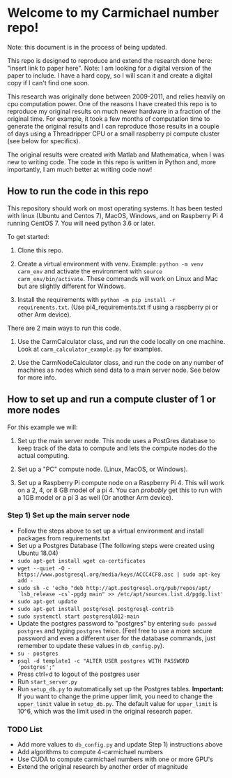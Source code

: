 # Welcome to my Carmichael number repo!

Note: this document is in the process of being updated.

This repo is designed to reproduce and extend the research done here: "insert link to paper here". Note: I am looking for a digital version of the paper to include. I have a hard copy, so I will scan it and create a digital copy if I can't find one soon.

This research was originally done between 2009-2011, and relies heavily on cpu computation power. One of the reasons I have created this repo is to reproduce my original results on much newer hardware in a fraction of the original time. For example, it took a few months of computation time to generate the original results and I can reproduce those results in a couple of days using a Threadripper CPU or a small raspberry pi compute cluster (see below for specifics).

The original results were created with Matlab and Mathematica, when I was new to writing code. The code in this repo is written in Python and, more importantly, I am much better at writing code now!

## How to run the code in this repo

This repository should work on most operating systems. It has been tested with linux (Ubuntu and Centos 7), MacOS, Windows, and on Raspberry Pi 4 running CentOS 7. You will need python 3.6 or later.

To get started:

1) Clone this repo.

2) Create a virtual environment with venv. Example: `python -m venv carm_env` and activate the environment with `source carm_env/bin/activate`. These commands will work on Linux and Mac but are slightly different for Windows.

3) Install the requirements with `python -m pip install -r requirements.txt`. (Use pi4_requirements.txt if using a raspberry pi or other Arm device).

There are 2 main ways to run this code.

1) Use the CarmCalculator class, and run the code locally on one machine. Look at `carm_calculator_example.py` for examples.

2) Use the CarmNodeCalculator class, and run the code on any number of machines as nodes which send data to a main server node. See below for more info.

## How to set up and run a compute cluster of 1 or more nodes
For this example we will:

1) Set up the main server node. This node uses a PostGres database to keep track of the data to compute and lets the compute nodes do the actual computing.

2) Set up a "PC" compute node. (Linux, MacOS, or Windows).

3) Set up a Raspberry Pi compute node on a Raspberry Pi 4. This will work on a 2, 4, or 8 GB model of a pi 4. You can _probably_ get this to run with a 1GB model or a pi 3 as well (Or another Arm device).

### Step 1) Set up the main server node

 - Follow the steps above to set up a virtual environment and install packages from requirements.txt
 - Set up a Postgres Database (The following steps were created using Ubuntu 18.04)
  - `sudo apt-get install wget ca-certificates`
  - `wget --quiet -O - https://www.postgresql.org/media/keys/ACCC4CF8.asc | sudo apt-key add -`
  - ``sudo sh -c 'echo "deb http://apt.postgresql.org/pub/repos/apt/ `lsb_release -cs`-pgdg main" >> /etc/apt/sources.list.d/pgdg.list'``
  - `sudo apt-get update`
  - `sudo apt-get install postgresql postgresql-contrib`
  - `sudo systemctl start postgresql@12-main`
  - Update the postgres password to "postgres" by entering `sudo passwd postgres` and typing `postgres` twice. (Feel free to use a more secure password and even a different user for the database commands, just remember to update these values in `db_config.py`).
  - `su - postgres`
  - `psql -d template1 -c "ALTER USER postgres WITH PASSWORD 'postgres';"`
  - Press ctrl+d to logout of the postgres user
 - Run `start_server.py`
 - Run `setup_db.py` to automatically set up the Postgres tables. **Important:** If you want to change the prime upper limit, you need to change the `upper_limit` value in `setup_db.py`. The default value for `upper_limit` is 10^6, which was the limit used in the original research paper.

### TODO List
 - Add more values to `db_config.py` and update Step 1) instructions above
 - Add algorithms to compute 4-carmichael numbers
 - Use CUDA to compute carmichael numbers with one or more GPU's
 - Extend the original research by another order of magnitude
